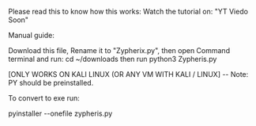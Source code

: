 Please read this to know how this works:
Watch the tutorial on: "YT Viedo Soon"

Manual guide:

Download this file,
Rename it to "Zypherix.py",
then open Command terminal and run:
cd ~/downloads
then run
python3 Zypheris.py

[ONLY WORKS ON KALI LINUX (OR ANY VM WITH KALI / LINUX]
-- Note: PY should be preinstalled.

To convert to exe run:

pyinstaller --onefile zypheris.py
